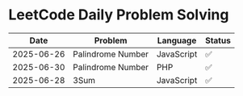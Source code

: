 # LeetCode Daily Problem Solving

| Date       | Problem             | Language   | Status |
|------------|---------------------|------------|--------|
| 2025-06-26 | Palindrome Number   | JavaScript | ✅     |
| 2025-06-30 | Palindrome Number   | PHP        | ✅     |
| 2025-06-28 | 3Sum                | JavaScript | ✅     |
